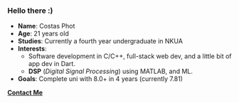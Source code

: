 ### Hello there :)

- **Name**: Costas Phot
- **Age**: 21 years old
- **Studies**: Currently a fourth year undergraduate in NKUA
- **Interests**:
  - Software development in C/C++, full-stack web dev, and a little bit of app dev in Dart.
  - **DSP** (*Digital Signal Processing*) using MATLAB, and ML.
- **Goals**: Complete uni with 8.0+ in 4 years (currently 7.81)

**[Contact Me](mailto:costas.pitmtech.com)**
